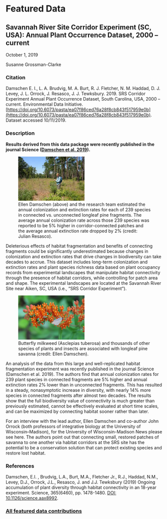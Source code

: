 # Featured Data

## Savannah River Site Corridor Experiment (SC, USA): Annual Plant Occurrence Dataset, 2000 – current

October 1, 2019

Susanne Grossman-Clarke

### Citation

Damschen E. I., L. A. Brudvig, M. A. Burt, R. J. Fletcher, N. M. Haddad, D. J. Levey, J. L. Orrock, J. Resasco, J. J. Tewksbury. 2019. SRS Corridor Experiment Annual Plant Occurrence Dataset, South Carolina, USA, 2000 – current. Environmental Data Initiative. [https://doi.org/10.6073/pasta/ea07f86ced76a28f8cb843f517959e0b](https://doi.org/10.6073/pasta/ea07f86ced76a28f8cb843f517959e0b). Dataset accessed 10/11/2019.

### Description

**Results derived from this data package were recently published in the journal Science ([Damschen et al. 2019](https://science.sciencemag.org/content/365/6460/1478)).**

<figure class="figure_featured">
    <img src="/static/images/featured_data/damschen.png" alt="scientist in field with trees" width="50%">
    <figcaption>Ellen Damschen (above) and the research team estimated the annual colonization and extinction rates for each of 239 species in connected vs. unconnected longleaf pine fragments. The average annual colonization rate across those 239 species was reported to be 5% higher in corridor-connected patches and the average annual extinction rate dropped by 2% (credit: Julian Resasco).</figcaption>
</figure>

Deleterious effects of habitat fragmentation and benefits of connecting fragments could be significantly underestimated because changes in colonization and extinction rates that drive changes in biodiversity can take decades to accrue. This dataset includes long-term colonization and extinction rates and plant species richness data based on plant occupancy records from experimental landscapes that manipulate habitat connectivity through the presence of habitat corridors, while controlling for patch area and shape. The experimental landscapes are located at the Savannah River Site near Aiken, SC, USA (i.e., “SRS Corridor Experiment”).

<figure class="figure_featured">
    <img id="pickme" src="/static/images/featured_data/butterfly-milkweed.png" alt="scientist in field with trees" width="50%">
    <figcaption>Butterfly milkweed (Asclepias tuberosa) and thousands of other species of plants and insects are associated with longleaf pine savanna (credit: Ellen Damschen).</figcaption>
</figure>

An analysis of the data from this large and well-replicated habitat fragmentation experiment was recently published in the journal Science (Damschen et al. 2019). The authors find that annual colonization rates for 239 plant species in connected fragments are 5% higher and annual extinction rates 2% lower than in unconnected fragments. This has resulted in a steady, nonasymptotic increase in diversity, with nearly 14% more species in connected fragments after almost two decades. The results show that the full biodiversity value of connectivity is much greater than previously estimated, cannot be effectively evaluated at short time scales, and can be maximized by connecting habitat sooner rather than later.

For an interview with the lead author, Ellen Damschen and co-author John Orrock (both professors of integrative biology at the University of Wisconsin–Madison), for the University of Wisconsin-Madison News please see here. The authors point out that connecting small, restored patches of savanna to one another via habitat corridors at the SRS site has the potential to be a conservation solution that can protect existing species and restore lost habitat.

### References

Damschen, E.I. , Brudvig, L.A., Burt, M.A., Fletcher Jr., R.J., Haddad, N.M., Levey, D.J., Orrock, J.L., Resasco, J. and J.J. Tewksbury (2019) Ongoing accumulation of plant diversity through habitat connectivity in an 18-year experiment. Science, 365(6460), pp. 1478-1480. [DOI: 10.1126/science.aax8992](https://science.sciencemag.org/content/365/6460/1478).

### [All featured data contributions](/templates/featured_data/featured-grid)
